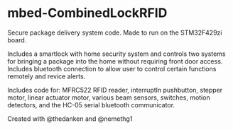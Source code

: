 # mbed-CombinedLockRFID
Secure package delivery system code. Made to run on the STM32F429zi board. 

Includes a smartlock with home security system and controls two systems for bringing a package into the home without requiring front door access. Includes bluetooth connection to allow user to control certain functions remotely and revice alerts. 

Includes code for: MFRC522 RFID reader, interruptIn pushbutton, stepper motor, linear actuator motor, various beam sensors, switches, motion detectors, and the HC-05 serial bluetooth communicator.

Created with @thedanken and @nemethg1
